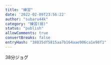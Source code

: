 ```yaml
---
title: "練習"
date: '2022-02-09T23:56:22'
author: "subaru44k"
category: "練習(弱)"
status: "publish"
allowComments: true
convertBreaks: false
entryHash: "38035df5815aa7b164aae906ca1e98f1"
---
```

38分ジョグ
